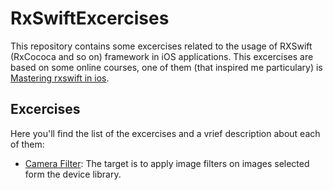 # RxSwiftExcercises

This repository contains some excercises related to the usage of RXSwift (RxCococa and so on) framework in iOS applications. This excercises are based on some online courses, one of them (that inspired me particulary) is  [Mastering rxswift in ios]( https://www.udemy.com/course/mastering-rxswift-in-ios/). 

## Excercises

Here you'll find the list of the excercises and a vrief description about each of them:

* [Camera Filter](https://github.com/hanzosama/RxSwiftExcercises/tree/master/CameraFilter): The target is to apply image filters on images selected form the device library.
